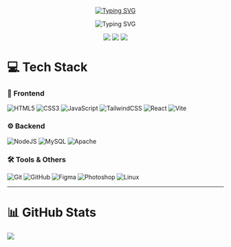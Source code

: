 <p align="center">
  <a href="https://git.io/typing-svg">
    <img src="https://readme-typing-svg.demolab.com?font=Fira+Code&size=22&pause=1000&color=6F00FF&center=true&vCenter=true&width=500&lines=Akio;Third+Year+BSIT+Student;Aspiring+Software+Engineer;Mobile+%26+Web+Apps" alt="Typing SVG" />
  </a>
</p>

<p align="center">
  <a href="https://git.io/typing-svg" style="text-decoration:none;outline:none;">
    <img src="https://readme-typing-svg.demolab.com?font=Fira+Code&size=22&pause=1000&color=6F00FF&center=true&vCenter=true&width=500&lines=Hi%2C+I'm+Airiio;Third+Year+BSIT+Student;Aspiring+Software+Engineer;Mobile+%26+Web+Apps" alt="Typing SVG" />
  </a>
</p>

<p align="center">
  <a href="https://instagram.com/akioxz" style="text-decoration:none;outline:none;">
    <img src="https://img.shields.io/badge/Instagram-%23E4405F.svg?logo=Instagram&logoColor=white" />
  </a>
  <a href="https://tiktok.com/@Akioxyz" style="text-decoration:none;outline:none;">
    <img src="https://img.shields.io/badge/TikTok-%23000000.svg?logo=TikTok&logoColor=white" />
  </a>
  <a href="mailto:akiocodm@gmail.com" style="text-decoration:none;outline:none;">
    <img src="https://img.shields.io/badge/Email-D14836?logo=gmail&logoColor=white" />
  </a>
</p>


# 💻 Tech Stack
### 🎨 **Frontend**
![HTML5](https://img.shields.io/badge/html5-%23E34F26.svg?style=for-the-badge&logo=html5&logoColor=white)
![CSS3](https://img.shields.io/badge/css3-%231572B6.svg?style=for-the-badge&logo=css3&logoColor=white)
![JavaScript](https://img.shields.io/badge/javascript-%23323330.svg?style=for-the-badge&logo=javascript&logoColor=%23F7DF1E)
![TailwindCSS](https://img.shields.io/badge/tailwindcss-%2338B2AC.svg?style=for-the-badge&logo=tailwind-css&logoColor=white)
![React](https://img.shields.io/badge/react-%2320232a.svg?style=for-the-badge&logo=react&logoColor=%2361DAFB)
![Vite](https://img.shields.io/badge/vite-%23646CFF.svg?style=for-the-badge&logo=vite&logoColor=white)

### ⚙️ **Backend**
![NodeJS](https://img.shields.io/badge/node.js-6DA55F?style=for-the-badge&logo=node.js&logoColor=white)
![MySQL](https://img.shields.io/badge/mysql-4479A1.svg?style=for-the-badge&logo=mysql&logoColor=white)
![Apache](https://img.shields.io/badge/apache-%23D42029.svg?style=for-the-badge&logo=apache&logoColor=white)

### 🛠 **Tools & Others**
![Git](https://img.shields.io/badge/git-%23F05032.svg?style=for-the-badge&logo=git&logoColor=white)
![GitHub](https://img.shields.io/badge/github-%23181717.svg?style=for-the-badge&logo=github&logoColor=white)
![Figma](https://img.shields.io/badge/figma-%23F24E1E.svg?style=for-the-badge&logo=figma&logoColor=white)
![Photoshop](https://img.shields.io/badge/photoshop-%2331A8FF.svg?style=for-the-badge&logo=adobephotoshop&logoColor=white)
![Linux](https://img.shields.io/badge/Linux-FCC624?style=for-the-badge&logo=linux&logoColor=black)

---

# 📊 GitHub Stats
![](https://github-readme-stats.vercel.app/api?username=akioxz&theme=aura&hide_border=false&include_all_commits=false&count_private=false)<br/>
